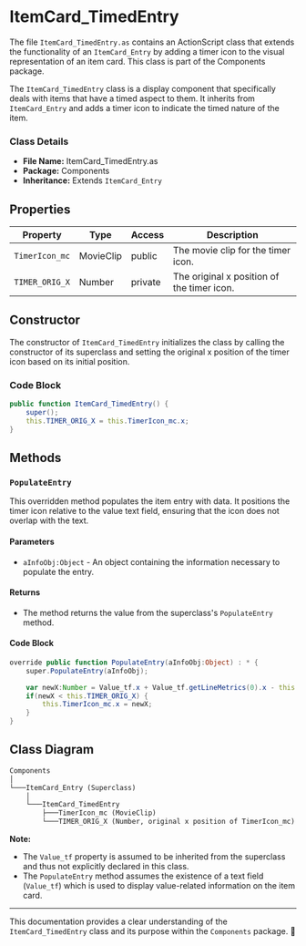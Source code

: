 # ItemCard_TimedEntry
The file `ItemCard_TimedEntry.as` contains an ActionScript class that extends the functionality of an `ItemCard_Entry` by adding a timer icon to the visual representation of an item card.
This class is part of the Components package.

The `ItemCard_TimedEntry` class is a display component that specifically deals with items that have a timed aspect to them.
It inherits from `ItemCard_Entry` and adds a timer icon to indicate the timed nature of the item.

### Class Details

- **File Name:** ItemCard_TimedEntry.as
- **Package:** Components
- **Inheritance:** Extends `ItemCard_Entry`

## Properties

| Property         | Type          | Access   | Description                        |
|------------------|---------------|----------|------------------------------------|
| `TimerIcon_mc`   | MovieClip     | public   | The movie clip for the timer icon. |
| `TIMER_ORIG_X`   | Number        | private  | The original x position of the timer icon. |

## Constructor

The constructor of `ItemCard_TimedEntry` initializes the class by calling the constructor of its superclass and setting the original x position of the timer icon based on its initial position.

### Code Block

```actionscript
public function ItemCard_TimedEntry() {
    super();
    this.TIMER_ORIG_X = this.TimerIcon_mc.x;
}
```

## Methods

### `PopulateEntry`

This overridden method populates the item entry with data. It positions the timer icon relative to the value text field, ensuring that the icon does not overlap with the text.

#### Parameters

- `aInfoObj:Object` - An object containing the information necessary to populate the entry.

#### Returns

- The method returns the value from the superclass's `PopulateEntry` method.

#### Code Block

```actionscript
override public function PopulateEntry(aInfoObj:Object) : * {
    super.PopulateEntry(aInfoObj);

    var newX:Number = Value_tf.x + Value_tf.getLineMetrics(0).x - this.TimerIcon_mc.width / 2 - 10;
    if(newX < this.TIMER_ORIG_X) {
        this.TimerIcon_mc.x = newX;
    }
}
```

## Class Diagram

```markdown
Components
│
└───ItemCard_Entry (Superclass)
    │
    └───ItemCard_TimedEntry
        ├───TimerIcon_mc (MovieClip)
        └───TIMER_ORIG_X (Number, original x position of TimerIcon_mc)
```

**Note:**
- The `Value_tf` property is assumed to be inherited from the superclass and thus not explicitly declared in this class.
- The `PopulateEntry` method assumes the existence of a text field (`Value_tf`) which is used to display value-related information on the item card.

---

This documentation provides a clear understanding of the `ItemCard_TimedEntry` class and its purpose within the `Components` package. 📘
